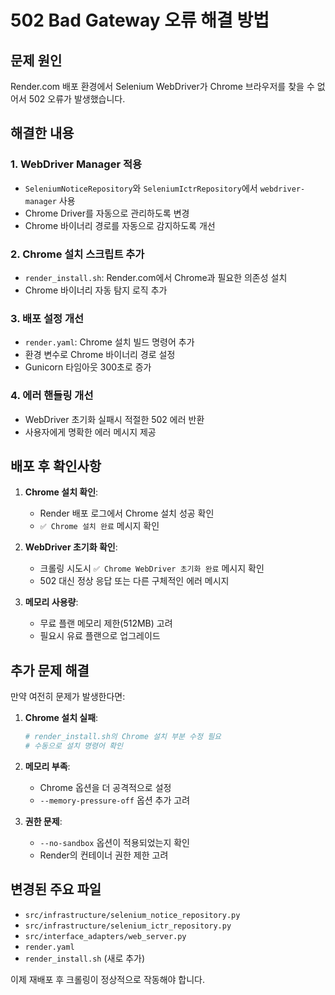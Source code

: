 # 502 Bad Gateway 오류 해결 방법

## 문제 원인
Render.com 배포 환경에서 Selenium WebDriver가 Chrome 브라우저를 찾을 수 없어서 502 오류가 발생했습니다.

## 해결한 내용

### 1. WebDriver Manager 적용
- `SeleniumNoticeRepository`와 `SeleniumIctrRepository`에서 `webdriver-manager` 사용
- Chrome Driver를 자동으로 관리하도록 변경
- Chrome 바이너리 경로를 자동으로 감지하도록 개선

### 2. Chrome 설치 스크립트 추가
- `render_install.sh`: Render.com에서 Chrome과 필요한 의존성 설치
- Chrome 바이너리 자동 탐지 로직 추가

### 3. 배포 설정 개선
- `render.yaml`: Chrome 설치 빌드 명령어 추가
- 환경 변수로 Chrome 바이너리 경로 설정
- Gunicorn 타임아웃 300초로 증가

### 4. 에러 핸들링 개선
- WebDriver 초기화 실패시 적절한 502 에러 반환
- 사용자에게 명확한 에러 메시지 제공

## 배포 후 확인사항

1. **Chrome 설치 확인**:
   - Render 배포 로그에서 Chrome 설치 성공 확인
   - `✅ Chrome 설치 완료` 메시지 확인

2. **WebDriver 초기화 확인**:
   - 크롤링 시도시 `✅ Chrome WebDriver 초기화 완료` 메시지 확인
   - 502 대신 정상 응답 또는 다른 구체적인 에러 메시지

3. **메모리 사용량**:
   - 무료 플랜 메모리 제한(512MB) 고려
   - 필요시 유료 플랜으로 업그레이드

## 추가 문제 해결

만약 여전히 문제가 발생한다면:

1. **Chrome 설치 실패**:
   ```bash
   # render_install.sh의 Chrome 설치 부분 수정 필요
   # 수동으로 설치 명령어 확인
   ```

2. **메모리 부족**:
   - Chrome 옵션을 더 공격적으로 설정
   - `--memory-pressure-off` 옵션 추가 고려

3. **권한 문제**:
   - `--no-sandbox` 옵션이 적용되었는지 확인
   - Render의 컨테이너 권한 제한 고려

## 변경된 주요 파일
- `src/infrastructure/selenium_notice_repository.py`
- `src/infrastructure/selenium_ictr_repository.py`
- `src/interface_adapters/web_server.py`
- `render.yaml`
- `render_install.sh` (새로 추가)

이제 재배포 후 크롤링이 정상적으로 작동해야 합니다.
